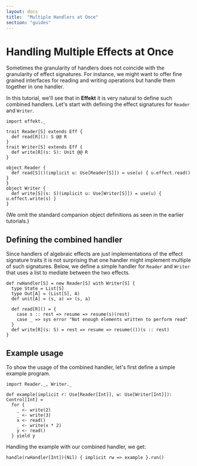 ```yaml
---
layout: docs
title:  "Multiple Handlers at Once"
section: "guides"
---
```


# Handling Multiple Effects at Once

Sometimes the granularity of handlers does not coincide with the
granularity of effect signatures. For instance, we might want to
offer fine grained interfaces for reading and writing operations
but handle them together in one handler.

In this tutorial, we'll see that in **Effekt** it is very natural to
define such combined handlers. Let's start with defining the
effect signatures for `Reader` and `Writer`.

```tut:invisible
import effekt._
```

```tut:book:silent
trait Reader[S] extends Eff {
  def read[R](): S @@ R
}
trait Writer[S] extends Eff {
  def write[R](s: S): Unit @@ R
}
```

```tut:invisible
object Reader {
  def read[S]()(implicit u: Use[Reader[S]]) = use(u) { u.effect.read() }
}
object Writer {
  def write[S](s: S)(implicit u: Use[Writer[S]]) = use(u) { u.effect.write(s) }
}
```
(We omit the standard companion object definitions as seen in the
earlier tutorials.)

## Defining the combined handler

Since handlers of algebraic effects are just implementations of
the effect signature traits it is not surprising that one handler
might implement multiple of such signatures. Below, we define a
simple handler for `Reader` and `Writer` that uses a list to mediate
between the two effects.

```tut:book:silent
def rwHandler[S] = new Reader[S] with Writer[S] {
  type State = List[S]
  type Out[A] = (List[S], A)
  def unit[A] = (s, a) => (s, a)

  def read[R]() = {
    case s :: rest => resume => resume(s)(rest)
    case _ => sys error "Not enough elements written to perform read"
  }
  def write[R](s: S) = rest => resume => resume(())(s :: rest)
}
```

## Example usage

To show the usage of the combined handler, let's first define a
simple example program.
```tut:invisible
import Reader._, Writer._
```
```tut:book:silent
def example(implicit r: Use[Reader[Int]], w: Use[Writer[Int]]): Control[Int] =
  for {
    _ <- write(2)
    _ <- write(3)
    x <- read()
    _ <- write(x * 2)
    y <- read()
  } yield y
```

Handling the example with our combined handler, we get:

```tut
handle(rwHandler[Int])(Nil) { implicit rw => example }.run()
```

